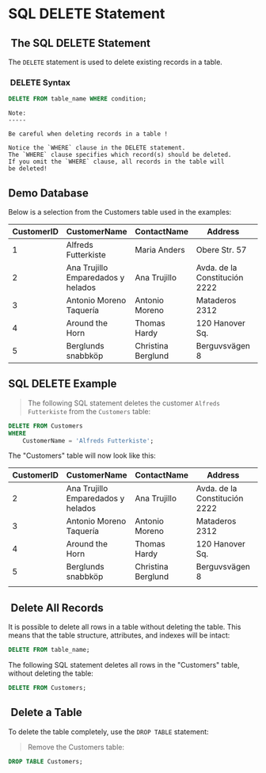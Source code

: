 # SQL DELETE Statement

##  The SQL DELETE Statement

The `DELETE` statement is used to delete existing records
in a table.

###  DELETE Syntax

```sql
DELETE FROM table_name WHERE condition;
```

```text
Note: 
-----

Be careful when deleting records in a table ! 

Notice the `WHERE` clause in the DELETE statement. 
The `WHERE` clause specifies which record(s) should be deleted. 
If you omit the `WHERE` clause, all records in the table will 
be deleted!
```

## Demo Database

Below is a selection from the Customers table used in the examples:

| CustomerID | CustomerName                       | ContactName        | Address                       | City        | PostalCode | Country |
|------------|------------------------------------|--------------------|-------------------------------|-------------|------------|---------|
| 1          | Alfreds Futterkiste                | Maria Anders       | Obere Str. 57                 | Berlin      | 12209      | Germany |
| 2          | Ana Trujillo Emparedados y helados | Ana Trujillo       | Avda. de la Constitución 2222 | México D.F. | 05021      | Mexico  |
| 3          | Antonio Moreno Taquería            | Antonio Moreno     | Mataderos 2312                | México D.F. | 05023      | Mexico  |
| 4          | Around the Horn                    | Thomas Hardy       | 120 Hanover Sq.               | London      | WA1 1DP    | UK      |
| 5          | Berglunds snabbköp                 | Christina Berglund | Berguvsvägen 8                | Luleå       | S-958 22   | Sweden  |

## SQL DELETE Example

> The following SQL statement deletes the customer `Alfreds Futterkiste`
> from the `Customers` table:

```sql
DELETE FROM Customers
WHERE
    CustomerName = 'Alfreds Futterkiste';
```

The "Customers" table will now look like this:

| CustomerID | CustomerName                       | ContactName        | Address                       | City        | PostalCode | Country |
|------------|------------------------------------|--------------------|-------------------------------|-------------|------------|---------|
| 2          | Ana Trujillo Emparedados y helados | Ana Trujillo       | Avda. de la Constitución 2222 | México D.F. | 05021      | Mexico  |
| 3          | Antonio Moreno Taquería            | Antonio Moreno     | Mataderos 2312                | México D.F. | 05023      | Mexico  |
| 4          | Around the Horn                    | Thomas Hardy       | 120 Hanover Sq.               | London      | WA1 1DP    | UK      |
| 5          | Berglunds snabbköp                 | Christina Berglund | Berguvsvägen 8                | Luleå       | S-958 22   | Sweden  |
|            |                                    |                    |                               |             |            |         |

##  Delete All Records

It is possible to delete all rows in a table without deleting the table.
This means that the table structure, attributes, and indexes will be intact:

```sql
DELETE FROM table_name;
```

The following SQL statement deletes all rows in the "Customers" table, without deleting the table:

```sql
DELETE FROM Customers;
```

##  Delete a Table

To delete the table completely, use the `DROP TABLE` statement:

> Remove the Customers table:

```sql
DROP TABLE Customers;
```
